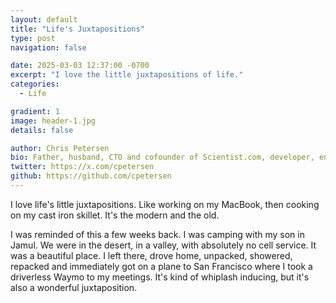 ```yaml
---
layout: default
title: "Life's Juxtapositions"
type: post
navigation: false

date: 2025-03-03 12:37:00 -0700
excerpt: "I love the little juxtapositions of life."
categories:
  - Life

gradient: 1
image: header-1.jpg
details: false

author: Chris Petersen
bio: Father, husband, CTO and cofounder of Scientist.com, developer, entrepreneur and technologist.
twitter: https://x.com/cpetersen
github: https://github.com/cpetersen
---
```


I love life's little juxtapositions. Like working on my MacBook, then cooking on my cast iron skillet. It's the modern and the old.

I was reminded of this a few weeks back. I was camping with my son in Jamul. We were in the desert, in a valley, with absolutely no cell service. It was a beautiful place. I left there, drove home, unpacked, showered, repacked and immediately got on a plane to San Francisco where I took a driverless Waymo to my meetings. It's kind of whiplash inducing, but it's also a wonderful juxtaposition.